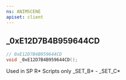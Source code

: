 ```yaml
---
ns: ANIMSCENE
apiset: client
---
```

## _0xE12D7B4B959644CD

```c
// 0xE12D7B4B959644CD
void _0xE12D7B4B959644CD();
```

Used in SP R* Scripts only
_SET_B* - _SET_C*




